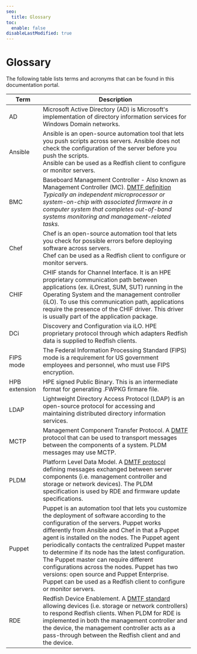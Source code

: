 ```yaml
---
seo:
  title: Glossary
toc:
  enable: false
disableLastModified: true
---
```


# Glossary

The following table lists terms and acronyms that can be found in this documentation portal.

|    **Term**                    |        **Description**                                                       |
|--------------------------------|------------------------------------------------------------------------------|
|    AD                          |  Microsoft Active Directory (AD) is Microsoft's implementation of directory information services for Windows Domain networks.                |
|    Ansible                     |  Ansible is an open-source automation tool that lets you push scripts across servers. Ansible does not check the configuration of the server before you push the scripts.<br> Ansible can be used as a Redfish client to configure or monitor servers. |
|    BMC                         |  Baseboard Management Controller - Also known as Management Controller (MC). <a href="https://www.dmtf.org/sites/default/files/standards/documents/DSP0266_1.18.0.html#baseboard-management-controller-bmc" target="_blank">DMTF definition</a> _Typically an independent microprocessor or system-on-chip with associated firmware in a computer system that completes out-of-band systems monitoring and management-related tasks._ |
|    Chef                        |  Chef is an open-source automation tool that lets you check for possible errors before deploying software across servers.<br> Chef can be used as a Redfish client to configure or monitor servers.          |
|    CHIF                        |  CHIF stands for Channel Interface. It is an HPE proprietary communication path between applications (ex. iLOrest, SUM, SUT) running in the Operating System and the management controller (iLO). To use this communication path, applications require the presence of the CHIF driver. This driver is usually part of the application package. |
|    DCi                         |  Discovery and Configuration via iLO. HPE proprietary protocol through which adapters Redfish data is supplied to Redfish clients. |
|    FIPS mode                   |  The Federal Information Processing Standard (FIPS) mode is a requirement for US government employees and personnel, who must use FIPS encryption.    |
|    HPB extension               | HPE signed Public Binary. This is an intermediate format for generating .FWPKG firmare file.
|    LDAP                        |  Lightweight Directory Access Protocol (LDAP) is an open-source protocol for accessing and maintaining distributed directory information services.    |
|    MCTP                        | Management Component Transfer Protocol. A <a href="https://www.dmtf.org/documents/pmci/mctp-base-specification-130" target="_blank">DMTF</a> protocol that can be used to transport messages between the components of a system. PLDM messages may use MCTP. |
|    PLDM                        | Platform Level Data Model. A <a href="https://www.dmtf.org/sites/default/files/standards/documents/DSP0240_1.1.0.pdf" target="_blank">DMTF protocol</a> defining messages exchanged between server components (i.e. management controller and storage or network devices). The PLDM specification is used by RDE and firmware update specifications. |
|    Puppet                      |  Puppet is an automation tool that lets you customize the deployment of software according to the configuration of the servers. Puppet works differently from Ansible and Chef in that a Puppet agent is installed on the nodes. The Puppet agent periodically contacts the centralized Puppet master to determine if its node has the latest configuration. The Puppet master can require different configurations across the nodes. Puppet has two versions: open source and Puppet Enterprise. <br> Puppet can be used as a Redfish client to configure or monitor servers.  |
|    RDE                         | Redfish Device Enablement. A <a href="https://www.dmtf.org/dsp/DSP0218" target="_blank">DMTF standard</a> allowing devices (i.e. storage or network controllers) to respond Redfish clients. When PLDM for RDE is implemented in both the management controller and the device, the management controller acts as a pass-through between the Redfish client and and the device. |
